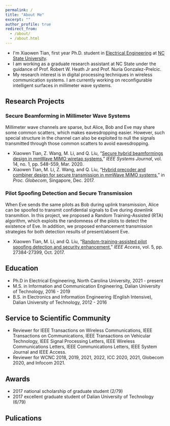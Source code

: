 ```yaml
---
permalink: /
title: "About Me"
excerpt: ""
author_profile: true
redirect_from: 
  - /about/
  - /about.html
---
```


* I'm Xiaowen Tian, first year Ph.D. student in [Electrical Engineering](https://www.iitk.ac.in/ee/) at [NC State University](http://iitk.ac.in/).
* I am working as a graduate research assistant at NC State under the guidance of Prof. Robert W. Heath Jr and Prof. Nuria Gonzalez-Prelcic.
* My research interest is in digital processing techniques in wireless communication systems. I am currently working on reconfigurable intelligent surfaces in millimeter wave systems.


## Research Projects

### Secure Beamforming in Millimeter Wave Systems

Millimeter wave channels are sparse, but Alice, Bob and Eve may share some common scatters, which makes eavesdropping easier. However, such special structure in the channel can also be exploited to null the signals transmitted through those common scatters to avoid eavesdropping.

- Xiaowen Tian, Z. Wang, M. Li, and Q. Liu, “[Secure hybrid beamformings design in mmWave MIMO wiretap systems](https://ieeexplore.ieee.org/document/8758418),” *IEEE Systems Journal*, vol. 14, no. 1, pp. 548-559, Mar. 2020.
- Xiaowen Tian, M. Li, Z. Wang, and Q. Liu, “[Hybrid precoder and combiner design for secure transmission in mmWave MIMO systems](https://ieeexplore-ieee-org.prox.lib.ncsu.edu/document/8254019),” in *Proc. Globecom*, Singapore, Dec. 2017.


### Pilot Spoofing Detection and Secure Transmission

When Eve sends the same pilots as Bob during uplink transmission, Alice can be spoofed to transmit confidential signals to Eve during downlink transmition. In this project, we proposed a Random Training-Assisted (RTA) algorithm, which exploits the randomness of the pilots to detect the existence of Eve. In addition, we proposed enhancement transmission strategies for both detection results of present/absent Eve.

- Xiaowen Tian, M. Li, and Q. Liu, “[Random-training-assisted pilot spoofing detection and security enhancement](https://ieeexplore-ieee-org.prox.lib.ncsu.edu/document/8078174),” *IEEE Access*, vol. 5, pp. 27384-27399, Oct. 2017.


## Education

- Ph.D in Electrical Engineering, North Carolina University, 2021 - present
- M.S. in Information and Communication Engineering, Dalian University of Technology, 2016 - 2019
- B.S. in Electronics and Information Engineering (English Intensive), Dalian University of Technology, 2012 - 2016


## Service to Scientific Community

- Reviewer for IEEE Transactions on Wireless Communications, IEEE Transactions on Communications, IEEE Transactions on Vehicular Technology, IEEE Signal Processing Letters, IEEE Wireless Communications Letters, IEEE Communications Letters, IEEE System Journal and IEEE Access.
- Reviewer for WCNC 2018, 2019, 2021, 2022, ICC 2020, 2021, Globecom 2020, and Infocom 2021.


## Awards

- 2017 national scholarship of graduate student (2/79)
- 2017 excellent graduate student of Dalian University of Technology (6/79)

## Pulications


